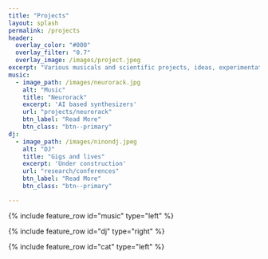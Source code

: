 ```yaml
---
title: "Projects"
layout: splash
permalink: /projects
header:
  overlay_color: "#000"
  overlay_filter: "0.7"
  overlay_image: /images/project.jpeg
excerpt: "Various musicals and scientific projects, ideas, experimentations"
music:
  - image_path: /images/neurorack.jpg
    alt: "Music"
    title: "Neurorack"
    excerpt: 'AI based synthesizers'
    url: "projects/neurorack"
    btn_label: "Read More"
    btn_class: "btn--primary"
dj:
  - image_path: /images/ninondj.jpeg
    alt: "DJ"
    title: "Gigs and lives"
    excerpt: 'Under construction'
    url: "research/conferences"
    btn_label: "Read More"
    btn_class: "btn--primary"

---
```


{% include feature_row id="music" type="left" %}

{% include feature_row id="dj" type="right" %}

{% include feature_row id="cat" type="left" %}

